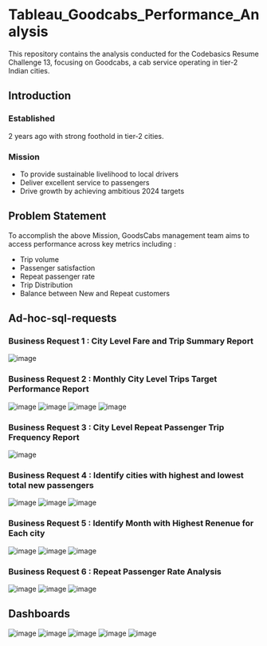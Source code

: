 # Tableau_Goodcabs_Performance_Analysis
This repository contains the analysis conducted for the Codebasics Resume Challenge 13, focusing on Goodcabs, a cab service operating in tier-2 Indian cities.

## Introduction
  ### Established
  2 years ago with strong foothold in tier-2 cities.

  ### Mission
  * To provide sustainable livelihood to local drivers
  * Deliver excellent service to passengers
  * Drive growth by achieving ambitious 2024 targets

## Problem Statement
To accomplish the above Mission, GoodsCabs management team aims to access performance across key metrics including :

* Trip volume
* Passenger satisfaction
* Repeat passenger rate
* Trip Distribution
* Balance between New and Repeat customers
  

## Ad-hoc-sql-requests
### Business Request 1 : City Level Fare and Trip Summary Report
![image](https://github.com/user-attachments/assets/80cdc929-b4c0-4b19-a112-3a5f9791ed2f)

### Business Request 2 : Monthly City Level Trips Target Performance Report
![image](https://github.com/user-attachments/assets/8b3d3d3f-d7a8-4a4e-8275-610647aa7acf)
![image](https://github.com/user-attachments/assets/53c6742d-6c40-46c0-81e7-82a036449c16)
![image](https://github.com/user-attachments/assets/7fd60e19-692f-4c79-9eb1-d9b47420bb03)
![image](https://github.com/user-attachments/assets/2b4a1745-24da-440f-89f8-d2b592b30079)

### Business Request 3 : City Level Repeat Passenger Trip Frequency Report
![image](https://github.com/user-attachments/assets/daec6452-585b-47df-a46b-ecad4513bbe5)

### Business Request 4 : Identify cities with highest and lowest total new passengers
![image](https://github.com/user-attachments/assets/71df6ea3-07bb-46c9-ba40-73d490ded5fb)
![image](https://github.com/user-attachments/assets/137d9db4-678b-4b30-865f-157d798a6cb5)
![image](https://github.com/user-attachments/assets/297a46cd-4e6d-4d6d-b959-ba0c25027931)

### Business Request 5 : Identify Month with Highest Renenue for Each city
![image](https://github.com/user-attachments/assets/1f9137fc-9f33-4453-b38e-fb758cd718c2)
![image](https://github.com/user-attachments/assets/54c84a69-c98a-42da-874f-5112e9f2317e)
![image](https://github.com/user-attachments/assets/3f54496e-4912-4121-8f5d-efd01d648d65)


### Business Request 6 : Repeat Passenger Rate Analysis
![image](https://github.com/user-attachments/assets/d81196e8-8eb6-43f0-907d-c84930342e9a)
![image](https://github.com/user-attachments/assets/1f870446-8e89-491c-bc98-3f601cfb22c9)
![image](https://github.com/user-attachments/assets/776d1bb3-46de-479d-81a1-44cdea082228)


## Dashboards
![image](https://github.com/user-attachments/assets/de5b1c09-4866-480f-ac0b-b6e507da7b30)
![image](https://github.com/user-attachments/assets/2e0af87c-2e8b-4a26-afc5-a3cceb683fbb)
![image](https://github.com/user-attachments/assets/89fc9880-87ad-411a-b547-f8097c4a44cc)
![image](https://github.com/user-attachments/assets/95840575-bef5-4baa-b6c7-9304c48ba177)
![image](https://github.com/user-attachments/assets/c8ca27ac-e433-4c7f-9f12-94f5de6e2b3f)









